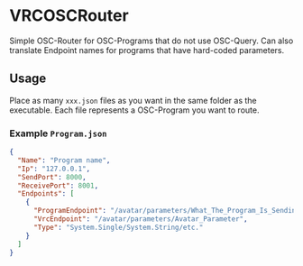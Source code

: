 # VRCOSCRouter

Simple OSC-Router for OSC-Programs that do not use OSC-Query.
Can also translate Endpoint names for programs that have hard-coded parameters.

## Usage

Place as many `xxx.json` files as you want in the same folder as the executable.
Each file represents a OSC-Program you want to route.

### Example `Program.json`

```json
{
  "Name": "Program name",
  "Ip": "127.0.0.1",
  "SendPort": 8000,
  "ReceivePort": 8001,
  "Endpoints": [
    {
      "ProgramEndpoint": "/avatar/parameters/What_The_Program_Is_Sending",
      "VrcEndpoint": "/avatar/parameters/Avatar_Parameter",
      "Type": "System.Single/System.String/etc."
    }
  ]
}
```